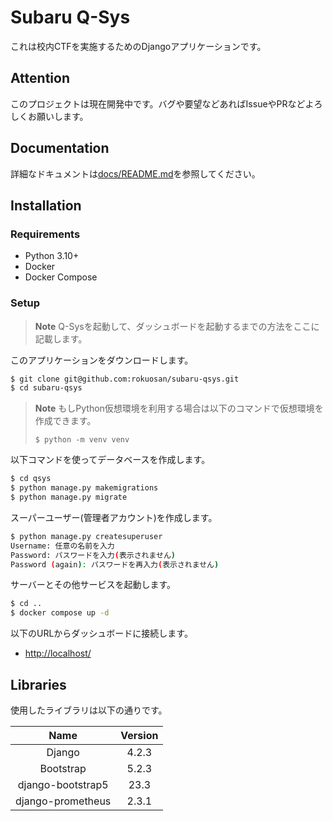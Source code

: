 # Subaru Q-Sys

これは校内CTFを実施するためのDjangoアプリケーションです。

## Attention

このプロジェクトは現在開発中です。バグや要望などあればIssueやPRなどよろしくお願いします。

## Documentation

詳細なドキュメントは[docs/README.md](docs/README.md)を参照してください。

## Installation

### Requirements

- Python 3.10+
- Docker
- Docker Compose

### Setup

> **Note**
> Q-Sysを起動して、ダッシュボードを起動するまでの方法をここに記載します。

このアプリケーションをダウンロードします。

```bash
$ git clone git@github.com:rokuosan/subaru-qsys.git
$ cd subaru-qsys
```

> **Note**
> もしPython仮想環境を利用する場合は以下のコマンドで仮想環境を作成できます。
> ```
> $ python -m venv venv
> ```

以下コマンドを使ってデータベースを作成します。

```bash
$ cd qsys
$ python manage.py makemigrations
$ python manage.py migrate
```

スーパーユーザー(管理者アカウント)を作成します。

```bash
$ python manage.py createsuperuser
Username: 任意の名前を入力
Password: パスワードを入力(表示されません)
Password (again): パスワードを再入力(表示されません)
```

サーバーとその他サービスを起動します。

```bash
$ cd ..
$ docker compose up -d
```

以下のURLからダッシュボードに接続します。

- [http://localhost/](http://localhost/)

## Libraries

使用したライブラリは以下の通りです。

| Name | Version |
| :-: | :-: |
| Django | 4.2.3 |
| Bootstrap | 5.2.3 |
| django-bootstrap5 | 23.3 |
| django-prometheus | 2.3.1 |

